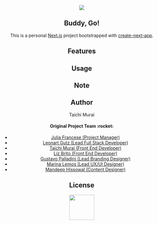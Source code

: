 <p align="center" >
  <a href="https://next-js-buddy-go.vercel.app/"><img src="https://user-images.githubusercontent.com/53918541/112741853-ebfdfc00-8f3d-11eb-8766-730086985748.png" /></a><br />
</p>

<div align="center">
  <h2> Buddy, Go! </h2>
  <p>This is a personal <a href="https://nextjs.org/">Next.js</a> project bootstrapped with <a href="https://github.com/vercel/next.js/tree/canary/packages/create-next-app">create-next-app</a>.</p>

  <h2> Features </h2>

  <h2> Usage </h2>

  <h2> Note </h2>

  <h2> Author </h2>
  Taichi Murai

  <h4> Original Project Team :rocket:</h4>
  <ul>
    <li>
      <a href="https://www.linkedin.com/in/julia-francese/">Julia Francese (Project Manager)</a>
    </li> 
    <li>
      <a href="https://www.linkedin.com/in/leonartgutz/">Leonart Gutz (Lead Full Stack Developer)</a>
    </li>
    <li>
      <a href="https://www.linkedin.com/in/taichimurai/">Taichi Murai (Front End Developer)</a>
    </li>
    <li>
      <a href="https://www.linkedin.com/in/lizcostafernandes/">Liz Brito (Front End Developer)</a>
    </li>
    <li>
      <a href="https://www.linkedin.com/in/gpalladini/">Gustavo Palladini (Lead Branding Designer)</a>
    </li>
    <li>
      <a href="https://www.linkedin.com/in/marinalemos/">Marina Lemos (Lead UX/UI Designer)</a>
    </li>
    <li>
      <a href="https://www.linkedin.com/in/mandykaur09/">Mandeep Hissowal (Content Designer)</a>
    </li>
  </ul>


  <h2> License </h2>

  <p align="center" ><a href="https://next-js-buddy-go.vercel.app/"><img src="https://user-images.githubusercontent.com/53918541/112741509-506b8c00-8f3b-11eb-9275-aeb416d6d2bb.gif" width="80px;" /></a></p>
</div>
